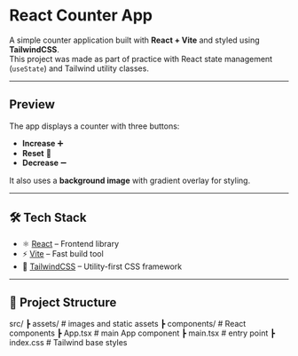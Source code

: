 # React Counter App 

A simple counter application built with **React + Vite** and styled using **TailwindCSS**.  
This project was made as part of practice with React state management (`useState`) and Tailwind utility classes.

---

## Preview
The app displays a counter with three buttons:
- **Increase** ➕
- **Reset** 🔄
- **Decrease** ➖  

It also uses a **background image** with gradient overlay for styling.

---

## 🛠 Tech Stack
- ⚛️ [React](https://react.dev/) – Frontend library
- ⚡ [Vite](https://vitejs.dev/) – Fast build tool
- 🎨 [TailwindCSS](https://tailwindcss.com/) – Utility-first CSS framework

---

## 📂 Project Structure
src/
┣ assets/ # images and static assets
┣ components/ # React components
┣ App.tsx # main App component
┣ main.tsx # entry point
┣ index.css # Tailwind base styles

